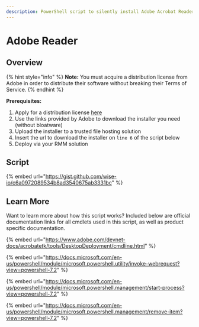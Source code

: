 ```yaml
---
description: PowerShell script to silently install Adobe Acrobat Reader DC.
---
```


# Adobe Reader

## Overview

{% hint style="info" %}
**Note:** You must acquire a distribution license from Adobe in order to distribute their software without breaking their Terms of Service.
{% endhint %}

**Prerequisites:**

1. Apply for a distribution license [here](http://www.adobe.com/products/reader/rdr\_distribution1.html)
2. Use the links provided by Adobe to download the installer you need (without bloatware)
3. Upload the installer to a trusted file hosting solution
4. Insert the url to download the installer on `line 6` of the script below
5. Deploy via your RMM solution

## Script

{% embed url="https://gist.github.com/wise-io/c6a0972089534b8ad3540675ab3331bc" %}

## Learn More

Want to learn more about how this script works? Included below are official documentation links for all cmdlets used in this script, as well as product specific documentation.

{% embed url="https://www.adobe.com/devnet-docs/acrobatetk/tools/DesktopDeployment/cmdline.html" %}

{% embed url="https://docs.microsoft.com/en-us/powershell/module/microsoft.powershell.utility/invoke-webrequest?view=powershell-7.2" %}

{% embed url="https://docs.microsoft.com/en-us/powershell/module/microsoft.powershell.management/start-process?view=powershell-7.2" %}

{% embed url="https://docs.microsoft.com/en-us/powershell/module/microsoft.powershell.management/remove-item?view=powershell-7.2" %}
